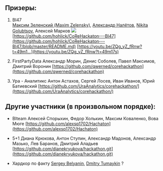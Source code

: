## Призеры:

1. BI47  
  [Максим Зеленский (Maxim Zelensky)](https://www.facebook.com/hohlick), [Александр Налётов](https://www.facebook.com/musicorc), [Nikita Golubtsov](https://www.facebook.com/nikita.golubtsov.1), Алексей Марков 
  ![](https://www.facebook.com/images/emoji.php/v9/f35/1/18/1f517.png)
  [https://github.com/hohlick/CoReHackaton---BI47](https://github.com/hohlick/CoReHackaton---BI47/blob/master/README.md) 
  [https://youtu.be/ZQg_yZ_fRnw?t=49m1...](https://youtu.be/ZQg_yZ_fRnw?t=49m17s)
 
2. FirstPartyData 
  Александр Морин, Денис Соболев, Павел Максимов, Дмитрий Воронин 
  [https://github.com/qwerned/corehackathon](https://github.com/qwerned/corehackathon)

3. Ура - Аналитикс 
  Антон Астахов, Сергей Лосев, Иван Иванов, Юрий Батиевский 
  [https://github.com/UraAnalytics/corehackathon/](https://github.com/UraAnalytics/corehackathon/)

## Другие участники (в произвольном порядке):

* BIteam 
  Алексей Спорыхин, Федор Холькин, Максим Коваленко, Вова Мюге 
  [https://github.com/alexsp1702/Hachaton](https://github.com/alexsp1702/Hachaton)

* 5+1 
  Диана Крюкова, Антон Ступин, Александр Мадонов, Александр Мазько, Лев Баранов, Дмитрий Аладьев
  [https://github.com/dianekryukova/hackathon.git](https://github.com/dianekryukova/hackathon.git)

* Хардкор по факту 
  [Sergey Belyanin](https://www.facebook.com/sergei.belianin), [Dmitry Tumaykin](https://www.facebook.com/tumaykindmitry) ?

  

